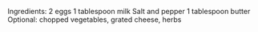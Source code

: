 Ingredients:
2 eggs
1 tablespoon milk
Salt and pepper
1 tablespoon butter
Optional: chopped vegetables, grated cheese, herbs

